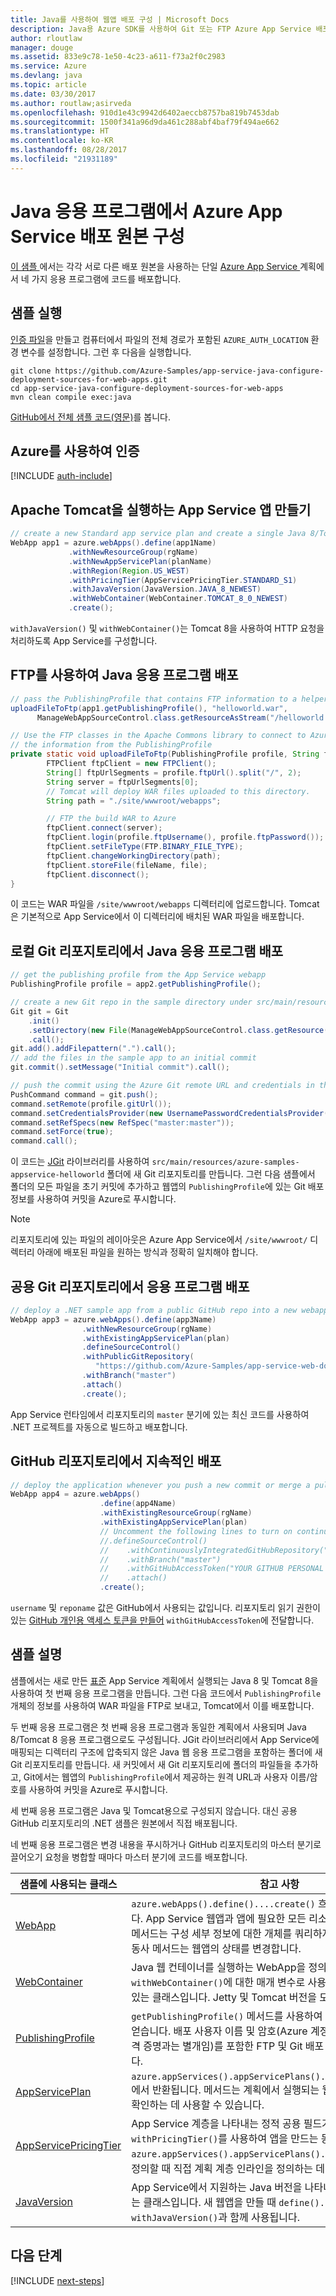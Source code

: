 ```yaml
---
title: Java를 사용하여 웹앱 배포 구성 | Microsoft Docs
description: Java용 Azure SDK를 사용하여 Git 또는 FTP Azure App Service 배포를 구성하는 Java 샘플 코드
author: rloutlaw
manager: douge
ms.assetid: 833e9c78-1e50-4c23-a611-f73a2f0c2983
ms.service: Azure
ms.devlang: java
ms.topic: article
ms.date: 03/30/2017
ms.author: routlaw;asirveda
ms.openlocfilehash: 910d1e43c9942d6402aeccb8757ba819b7453dab
ms.sourcegitcommit: 1500f341a96d9da461c288abf4baf79f494ae662
ms.translationtype: HT
ms.contentlocale: ko-KR
ms.lasthandoff: 08/28/2017
ms.locfileid: "21931189"
---
```

# <a name="configure-azure-app-service-deployment-sources-from-your-java-applications"></a>Java 응용 프로그램에서 Azure App Service 배포 원본 구성

[이 샘플 ](https://github.com/Azure-Samples/compute-java-create-virtual-machines-across-regions-in-parallel)에서는 각각 서로 다른 배포 원본을 사용하는 단일 [ Azure App Service ](https://docs.microsoft.com/azure/app-service/) 계획에서 네 가지 응용 프로그램에 코드를 배포합니다.

## <a name="run-the-sample"></a>샘플 실행

[인증 파일](https://github.com/Azure/azure-sdk-for-java/blob/master/AUTH.md)을 만들고 컴퓨터에서 파일의 전체 경로가 포함된 `AZURE_AUTH_LOCATION` 환경 변수를 설정합니다. 그런 후 다음을 실행합니다.

```
git clone https://github.com/Azure-Samples/app-service-java-configure-deployment-sources-for-web-apps.git
cd app-service-java-configure-deployment-sources-for-web-apps
mvn clean compile exec:java
```

[GitHub에서 전체 샘플 코드(영문)](https://github.com/Azure-Samples/app-service-java-configure-deployment-sources-for-web-apps/blob/master/src/main/java/com/microsoft/azure/management/appservice/samples/ManageWebAppSourceControl.java)를 봅니다.

## <a name="authenticate-with-azure"></a>Azure를 사용하여 인증

[!INCLUDE [auth-include](includes/java-auth-include.md)]

## <a name="create-a-app-service-app-running-apache-tomcat"></a>Apache Tomcat을 실행하는 App Service 앱 만들기

```java
// create a new Standard app service plan and create a single Java 8/Tomcat 8 app in it
WebApp app1 = azure.webApps().define(app1Name)
             .withNewResourceGroup(rgName)
             .withNewAppServicePlan(planName)
             .withRegion(Region.US_WEST)
             .withPricingTier(AppServicePricingTier.STANDARD_S1)
             .withJavaVersion(JavaVersion.JAVA_8_NEWEST)
             .withWebContainer(WebContainer.TOMCAT_8_0_NEWEST)
             .create();
```

`withJavaVersion()` 및 `withWebContainer()`는 Tomcat 8을 사용하여 HTTP 요청을 처리하도록 App Service를 구성합니다.

## <a name="deploy-a-java-application-using-ftp"></a>FTP를 사용하여 Java 응용 프로그램 배포
```java
// pass the PublishingProfile that contains FTP information to a helper method 
uploadFileToFtp(app1.getPublishingProfile(), "helloworld.war", 
      ManageWebAppSourceControl.class.getResourceAsStream("/helloworld.war"));

// Use the FTP classes in the Apache Commons library to connect to Azure using 
// the information from the PublishingProfile
private static void uploadFileToFtp(PublishingProfile profile, String fileName, InputStream file) throws Exception {
        FTPClient ftpClient = new FTPClient();
        String[] ftpUrlSegments = profile.ftpUrl().split("/", 2);
        String server = ftpUrlSegments[0];
        // Tomcat will deploy WAR files uploaded to this directory.
        String path = "./site/wwwroot/webapps"; 

        // FTP the build WAR to Azure
        ftpClient.connect(server);
        ftpClient.login(profile.ftpUsername(), profile.ftpPassword());
        ftpClient.setFileType(FTP.BINARY_FILE_TYPE);
        ftpClient.changeWorkingDirectory(path);
        ftpClient.storeFile(fileName, file);
        ftpClient.disconnect();
}
```

이 코드는 WAR 파일을 `/site/wwwroot/webapps` 디렉터리에 업로드합니다. Tomcat은 기본적으로 App Service에서 이 디렉터리에 배치된 WAR 파일을 배포합니다.

## <a name="deploy-a-java-application-from-a-local-git-repo"></a>로컬 Git 리포지토리에서 Java 응용 프로그램 배포

```java
// get the publishing profile from the App Service webapp
PublishingProfile profile = app2.getPublishingProfile();

// create a new Git repo in the sample directory under src/main/resources 
Git git = Git
    .init()
    .setDirectory(new File(ManageWebAppSourceControl.class.getResource("/azure-samples-appservice-helloworld/").getPath()))
    .call();
git.add().addFilepattern(".").call();
// add the files in the sample app to an initial commit
git.commit().setMessage("Initial commit").call(); 

// push the commit using the Azure Git remote URL and credentials in the publishing profile
PushCommand command = git.push();
command.setRemote(profile.gitUrl()); 
command.setCredentialsProvider(new UsernamePasswordCredentialsProvider(profile.gitUsername(), profile.gitPassword()));
command.setRefSpecs(new RefSpec("master:master")); 
command.setForce(true);
command.call();
```      

이 코드는 [JGit](https://eclipse.org/jgit/) 라이브러리를 사용하여 `src/main/resources/azure-samples-appservice-helloworld` 폴더에 새 Git 리포지토리를 만듭니다. 그런 다음 샘플에서 폴더의 모든 파일을 초기 커밋에 추가하고 웹앱의 `PublishingProfile`에 있는 Git 배포 정보를 사용하여 커밋을 Azure로 푸시합니다. 

>[!NOTE]
> 리포지토리에 있는 파일의 레이아웃은 Azure App Service에서 `/site/wwwroot/` 디렉터리 아래에 배포된 파일을 원하는 방식과 정확히 일치해야 합니다.

## <a name="deploy-an-application-from-a-public-git-repo"></a>공용 Git 리포지토리에서 응용 프로그램 배포

```java
// deploy a .NET sample app from a public GitHub repo into a new webapp
WebApp app3 = azure.webApps().define(app3Name)
                .withNewResourceGroup(rgName)
                .withExistingAppServicePlan(plan)
                .defineSourceControl()
                .withPublicGitRepository(
                   "https://github.com/Azure-Samples/app-service-web-dotnet-get-started")
                .withBranch("master")
                .attach()
                .create();
 ```

 App Service 런타임에서 리포지토리의 `master` 분기에 있는 최신 코드를 사용하여 .NET 프로젝트를 자동으로 빌드하고 배포합니다.

## <a name="continuous-deployment-from-a-github-repo"></a>GitHub 리포지토리에서 지속적인 배포

```java
// deploy the application whenever you push a new commit or merge a pull request into your master branch
WebApp app4 = azure.webApps()
                    .define(app4Name)
                    .withExistingResourceGroup(rgName)
                    .withExistingAppServicePlan(plan)
                    // Uncomment the following lines to turn on continuous deployment scenario
                    //.defineSourceControl()
                    //    .withContinuouslyIntegratedGitHubRepository("username", "reponame")
                    //    .withBranch("master")
                    //    .withGitHubAccessToken("YOUR GITHUB PERSONAL TOKEN")
                    //    .attach()
                    .create();
```  

`username` 및 `reponame` 값은 GitHub에서 사용되는 값입니다. 리포지토리 읽기 권한이 있는 [GitHub 개인용 액세스 토큰을 만들어](https://help.github.com/articles/creating-a-personal-access-token-for-the-command-line/) `withGitHubAccessToken`에 전달합니다. 


## <a name="sample-explanation"></a>샘플 설명

샘플에서는 새로 만든 [표준](https://docs.microsoft.com/azure/app-service/azure-web-sites-web-hosting-plans-in-depth-overview) App Service 계획에서 실행되는 Java 8 및 Tomcat 8을 사용하여 첫 번째 응용 프로그램을 만듭니다. 그런 다음 코드에서 `PublishingProfile` 개체의 정보를 사용하여 WAR 파일을 FTP로 보내고, Tomcat에서 이를 배포합니다.

두 번째 응용 프로그램은 첫 번째 응용 프로그램과 동일한 계획에서 사용되며 Java 8/Tomcat 8 응용 프로그램으로도 구성됩니다. JGit 라이브러리에서 App Service에 매핑되는 디렉터리 구조에 압축되지 않은 Java 웹 응용 프로그램을 포함하는 폴더에 새 Git 리포지토리를 만듭니다. 새 커밋에서 새 Git 리포지토리에 폴더의 파일들을 추가하고, Git에서는 웹앱의 `PublishingProfile`에서 제공하는 원격 URL과 사용자 이름/암호를 사용하여 커밋을 Azure로 푸시합니다.

세 번째 응용 프로그램은 Java 및 Tomcat용으로 구성되지 않습니다. 대신 공용 GitHub 리포지토리의 .NET 샘플은 원본에서 직접 배포됩니다.

네 번째 응용 프로그램은 변경 내용을 푸시하거나 GitHub 리포지토리의 마스터 분기로 끌어오기 요청을 병합할 때마다 마스터 분기에 코드를 배포합니다.

| 샘플에 사용되는 클래스 | 참고 사항
|-------|-------|
| [WebApp](https://docs.microsoft.com/java/api/com.microsoft.azure.management.appservice._web_app) | `azure.webApps().define()....create()` 흐름 체인에서 만들어집니다. App Service 웹앱과 앱에 필요한 모든 리소스를 만듭니다. 대부분의 메서드는 구성 세부 정보에 대한 개체를 쿼리하지만, `restart()`와 같은 동사 메서드는 웹앱의 상태를 변경합니다.
| [WebContainer](https://docs.microsoft.com/java/api/com.microsoft.azure.management.appservice._web_container) | Java 웹 컨테이너를 실행하는 WebApp을 정의할 때 `withWebContainer()`에 대한 매개 변수로 사용되는 정적 공용 필드가 있는 클래스입니다. Jetty 및 Tomcat 버전을 모두 선택할 수 있습니다.
| [PublishingProfile](https://docs.microsoft.com/java/api/com.microsoft.azure.management.appservice._publishing_profile) | `getPublishingProfile()` 메서드를 사용하여 WebApp 개체를 통해 얻습니다. 배포 사용자 이름 및 암호(Azure 계정 또는 서비스 사용자 자격 증명과는 별개임)를 포함한 FTP 및 Git 배포 정보가 포함되어 있습니다.
| [AppServicePlan](https://docs.microsoft.com/java/api/com.microsoft.azure.management.appservice._app_service_plan) | `azure.appServices().appServicePlans().getByResourceGroup()`에서 반환됩니다. 메서드는 계획에서 실행되는 웹앱의 용량, 계층 및 수를 확인하는 데 사용할 수 있습니다.
| [AppServicePricingTier](https://docs.microsoft.com/java/api/com.microsoft.azure.management.appservice._app_service_pricing_tier) | App Service 계층을 나타내는 정적 공용 필드가 있는 클래스입니다. `withPricingTier()`를 사용하여 앱을 만드는 동안 또는 `azure.appServices().appServicePlans().define()`을 통해 계획을 정의할 때 직접 계획 계층 인라인을 정의하는 데 사용됩니다.
| [JavaVersion](https://docs.microsoft.com/java/api/com.microsoft.azure.management.appservice._java_version) | App Service에서 지원하는 Java 버전을 나타내는 정적 공용 필드가 있는 클래스입니다. 새 웹앱을 만들 때 `define()...create()` 체인에서 `withJavaVersion()`과 함께 사용됩니다.

## <a name="next-steps"></a>다음 단계

[!INCLUDE [next-steps](includes/java-next-steps.md)]